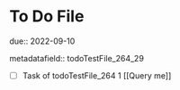 # To Do File

due:: 2022-09-10

metadatafield:: todoTestFile_264_29

- [ ] Task of todoTestFile_264 1 [[Query me]]
